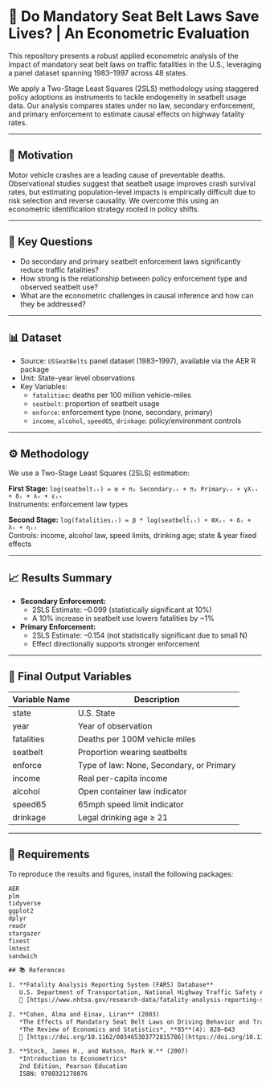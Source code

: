 # 🚗 Do Mandatory Seat Belt Laws Save Lives? | An Econometric Evaluation

This repository presents a robust applied econometric analysis of the impact of mandatory seat belt laws on traffic fatalities in the U.S., leveraging a panel dataset spanning 1983–1997 across 48 states.

We apply a Two-Stage Least Squares (2SLS) methodology using staggered policy adoptions as instruments to tackle endogeneity in seatbelt usage data. Our analysis compares states under no law, secondary enforcement, and primary enforcement to estimate causal effects on highway fatality rates.

---

## 📌 Motivation

Motor vehicle crashes are a leading cause of preventable deaths. Observational studies suggest that seatbelt usage improves crash survival rates, but estimating population-level impacts is empirically difficult due to risk selection and reverse causality. We overcome this using an econometric identification strategy rooted in policy shifts.

---

## 🧠 Key Questions

- Do secondary and primary seatbelt enforcement laws significantly reduce traffic fatalities?
- How strong is the relationship between policy enforcement type and observed seatbelt use?
- What are the econometric challenges in causal inference and how can they be addressed?

---

## 📊 Dataset

- Source: `USSeatBelts` panel dataset (1983–1997), available via the AER R package
- Unit: State-year level observations
- Key Variables:
  - `fatalities`: deaths per 100 million vehicle-miles
  - `seatbelt`: proportion of seatbelt usage
  - `enforce`: enforcement type (none, secondary, primary)
  - `income`, `alcohol`, `speed65`, `drinkage`: policy/environment controls

---

## ⚙️ Methodology

We use a Two-Stage Least Squares (2SLS) estimation:

**First Stage:**
``log(seatbeltᵢₜ) = α + π₁ Secondaryᵢₜ + π₂ Primaryᵢₜ + γXᵢₜ + δᵢ + λₜ + εᵢₜ``  
Instruments: enforcement law types

**Second Stage:**
``log(fatalitiesᵢₜ) = β * log(seatbelt̂ᵢₜ) + θXᵢₜ + δᵢ + λₜ + ηᵢₜ``  
Controls: income, alcohol law, speed limits, drinking age; state & year fixed effects

---

## 📈 Results Summary

- **Secondary Enforcement:**  
  - 2SLS Estimate: –0.099 (statistically significant at 10%)  
  - A 10% increase in seatbelt use lowers fatalities by ~1%
- **Primary Enforcement:**  
  - 2SLS Estimate: –0.154 (not statistically significant due to small N)
  - Effect directionally supports stronger enforcement

---

## 🧾 Final Output Variables

| Variable Name      | Description |
|--------------------|-------------|
| state              | U.S. State |
| year               | Year of observation |
| fatalities         | Deaths per 100M vehicle miles |
| seatbelt           | Proportion wearing seatbelts |
| enforce            | Type of law: None, Secondary, or Primary |
| income             | Real per-capita income |
| alcohol            | Open container law indicator |
| speed65            | 65mph speed limit indicator |
| drinkage           | Legal drinking age ≥ 21 |

---

## 🧪 Requirements

To reproduce the results and figures, install the following packages:

```txt
AER
plm
tidyverse
ggplot2
dplyr
readr
stargazer
fixest
lmtest
sandwich

## 📚 References

1. **Fatality Analysis Reporting System (FARS) Database**  
   U.S. Department of Transportation, National Highway Traffic Safety Administration (NHTSA)  
   🔗 [https://www.nhtsa.gov/research-data/fatality-analysis-reporting-system-fars](https://www.nhtsa.gov/research-data/fatality-analysis-reporting-system-fars)

2. **Cohen, Alma and Einav, Liran** (2003)  
   *The Effects of Mandatory Seat Belt Laws on Driving Behavior and Traffic Fatalities*  
   *The Review of Economics and Statistics*, **85**(4): 828–843  
   🔗 [https://doi.org/10.1162/003465303772815786](https://doi.org/10.1162/003465303772815786)

3. **Stock, James H., and Watson, Mark W.** (2007)  
   *Introduction to Econometrics*  
   2nd Edition, Pearson Education  
   ISBN: 9780321278876



